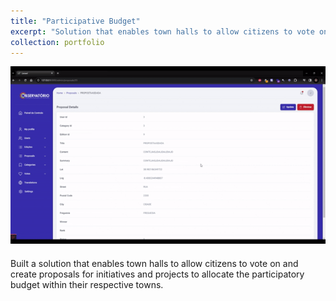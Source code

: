 ```yaml
---
title: "Participative Budget"
excerpt: "Solution that enables town halls to allow citizens to vote on and create proposals<br/><img src='/images/BackendOP.gif'>"
collection: portfolio
---
```

<img src='/images/BackendOP.gif'>
<br>
<p style="margin-top: 20px;">
Built a solution that enables town halls to allow citizens to vote on and create proposals for initiatives and projects to allocate the participatory budget within their respective towns.
</p>
